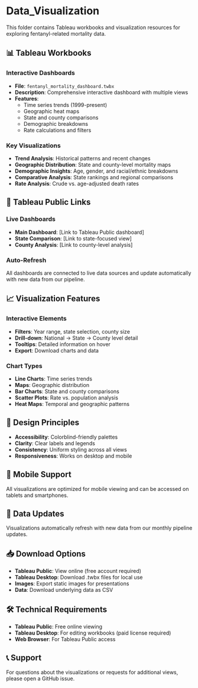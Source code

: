 # Data_Visualization

This folder contains Tableau workbooks and visualization resources for exploring fentanyl-related mortality data.

## 📊 Tableau Workbooks

### Interactive Dashboards
- **File**: `fentanyl_mortality_dashboard.twbx`
- **Description**: Comprehensive interactive dashboard with multiple views
- **Features**:
  - Time series trends (1999-present)
  - Geographic heat maps
  - State and county comparisons
  - Demographic breakdowns
  - Rate calculations and filters

### Key Visualizations
- **Trend Analysis**: Historical patterns and recent changes
- **Geographic Distribution**: State and county-level mortality maps
- **Demographic Insights**: Age, gender, and racial/ethnic breakdowns
- **Comparative Analysis**: State rankings and regional comparisons
- **Rate Analysis**: Crude vs. age-adjusted death rates

## 🔗 Tableau Public Links

### Live Dashboards
- **Main Dashboard**: [Link to Tableau Public dashboard]
- **State Comparison**: [Link to state-focused view]
- **County Analysis**: [Link to county-level analysis]

### Auto-Refresh
All dashboards are connected to live data sources and update automatically with new data from our pipeline.

## 📈 Visualization Features

### Interactive Elements
- **Filters**: Year range, state selection, county size
- **Drill-down**: National → State → County level detail
- **Tooltips**: Detailed information on hover
- **Export**: Download charts and data

### Chart Types
- **Line Charts**: Time series trends
- **Maps**: Geographic distribution
- **Bar Charts**: State and county comparisons
- **Scatter Plots**: Rate vs. population analysis
- **Heat Maps**: Temporal and geographic patterns

## 🎨 Design Principles

- **Accessibility**: Colorblind-friendly palettes
- **Clarity**: Clear labels and legends
- **Consistency**: Uniform styling across all views
- **Responsiveness**: Works on desktop and mobile

## 📱 Mobile Support

All visualizations are optimized for mobile viewing and can be accessed on tablets and smartphones.

## 🔄 Data Updates

Visualizations automatically refresh with new data from our monthly pipeline updates.

## 📥 Download Options

- **Tableau Public**: View online (free account required)
- **Tableau Desktop**: Download .twbx files for local use
- **Images**: Export static images for presentations
- **Data**: Download underlying data as CSV

## 🛠️ Technical Requirements

- **Tableau Public**: Free online viewing
- **Tableau Desktop**: For editing workbooks (paid license required)
- **Web Browser**: For Tableau Public access

## 📞 Support

For questions about the visualizations or requests for additional views, please open a GitHub issue.

